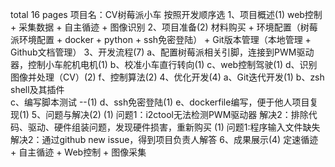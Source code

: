 total 16 pages
项目名：CV树莓派小车
按照开发顺序选
1、项目概述(1)
     web控制 + 采集数据 + 自主循迹 + 图像识别
2、项目准备(2)
    材料购买 + 环境配置（树莓派环境配置 + docker + python + ssh免密登陆） + Git版本管理（本地管理 + Github文档管理）
3、开发流程(7)
    a、配置树莓派相关引脚，连接到PWM驱动器，控制小车舵机电机(1)
    b、校准小车直行转向(1)
    c、web控制驾驶(1)
    d、识别图像并处理（CV）(2)
    f、控制算法(2)
4、优化开发(4)
    a、Git迭代开发(1)
    b、zsh shell及其插件 \
    c、编写脚本测试      --(1)
    d、ssh免密登陆(1)
    e、dockerfile编写，便于他人项目复现(1)
5、问题与解决(2)
    (1)
    问题1：i2ctool无法检测PWM驱动器
    解决2：排除代码、驱动、硬件组装问题，发现硬件损害，重新购买
    (1)
    问题1:程序输入文件缺失
    解决2：通过github new issue，得到项目负责人解答
6、成果展示(4)
    定速循迹 + 自主循迹 + Web控制 + 图像采集